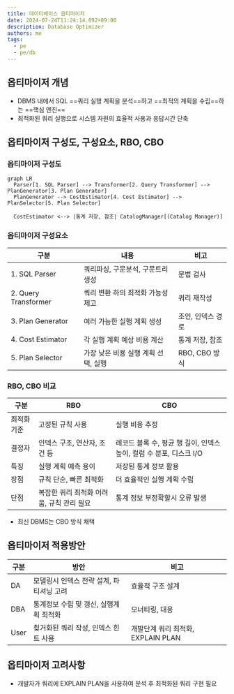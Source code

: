 ```yaml
---
title: 데이터베이스 옵티마이저
date: 2024-07-24T11:24:14.092+09:00
description: Database Optimizer
authors: me
tags:
  - pe
  - pe/db
---
```


## 옵티마이저 개념

- DBMS 내에서 SQL ==쿼리 실행 계획을 분석==하고 ==최적의 계획을 수립==하는 ==핵심 엔진==
- 최적화된 쿼리 실행으로 시스템 자원의 효율적 사용과 응답시간 단축

## 옵티마이저 구성도, 구성요소, RBO, CBO

### 옵티마이저 구성도

```mermaid
graph LR
  Parser[1. SQL Parser] --> Transformer[2. Query Transformer] --> PlanGenerator[3. Plan Generator] 
  PlanGenerator --> CostEstimator[4. Cost Estimator] --> PlanSelector[5. Plan Selector]

  CostEstimator <--> |통계 저장, 참조| CatalogManager[(Catalog Manager)]
```

### 옵티마이저 구성요소

| 구분 | 내용 | 비고 |
| --- | --- | --- |
| 1. SQL Parser | 쿼리파싱, 구문분석, 구문트리생성 | 문법 검사 |
| 2. Query Transformer | 쿼리 변환 하의 최적화 가능성 제고 | 쿼리 재작성 |
| 3. Plan Generator | 여러 가능한 실행 계획 생성 | 조인, 인덱스 경로 |
| 4. Cost Estimator | 각 실행 계획 예상 비용 계산 | 통계 저장, 참조 |
| 5. Plan Selector | 가장 낮은 비용 실행 계획 선택, 실행 | RBO, CBO 방식 |

### RBO, CBO 비교

| 구분 | RBO | CBO |
| --- | --- | --- |
| 최적화 기준 | 고정된 규칙 사용 | 실행 비용 추정 |
| 결정자 | 인덱스 구조, 연산자, 조건 등 | 레코드 블록 수, 평균 행 길이, 인덱스 높이, 컬럼 수 분포, 디스크 I/O |
| 특징 | 실행 계획 예측 용이 | 저장된 통계 정보 활용 |
| 장점 | 규칙 단순, 빠른 최적화 | 더 효율적인 실행 계획 수립 |
| 단점 | 복잡한 쿼리 최적화 어려움, 규칙 관리 필요 | 통계 정보 부정확할시 오류 발생 |

- 최신 DBMS는 CBO 방식 채택

## 옵티마이저 적용방안

| 구분 | 방안 | 비고 |
| --- | --- | --- |
| DA | 모델링시 인덱스 전략 설계, 파티셔닝 고려 | 효율적 구조 설계 |
| DBA | 통계정보 수립 및 갱신, 실행계획 최적화 | 모너티링, 대응 |
| User | 쵲거화된 쿼리 작성, 인덱스 힌트 사용 | 개발단계 쿼리 최적화, EXPLAIN PLAN |

## 옵티마이저 고려사항

- 개발자가 쿼리에 EXPLAIN PLAN을 사용하여 분석 후 최적화된 쿼리 구현 필요
